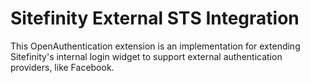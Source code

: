 Sitefinity External STS Integration
=======
This OpenAuthentication extension is an implementation for extending Sitefinity's internal login widget to support external authentication providers, like Facebook.
